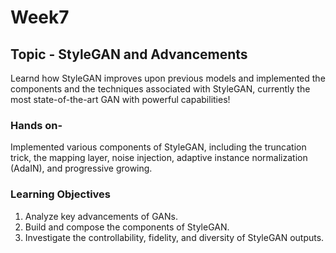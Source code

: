 # Week7

## Topic - StyleGAN and Advancements

Learnd how StyleGAN improves upon previous models and implemented the components and the techniques associated with StyleGAN, currently the most state-of-the-art GAN with powerful capabilities!

### Hands on-

Implemented various components of StyleGAN, including the truncation trick, the mapping layer, noise injection, adaptive instance normalization (AdaIN), and progressive growing.

### **Learning Objectives**

1. Analyze key advancements of GANs.
2. Build and compose the components of StyleGAN.
3. Investigate the controllability, fidelity, and diversity of StyleGAN outputs.